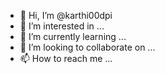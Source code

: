 - 👋 Hi, I’m @karthi00dpi
- 👀 I’m interested in ...
- 🌱 I’m currently learning ...
- 💞️ I’m looking to collaborate on ...
- 📫 How to reach me ...

<!---
karthi00dpi/karthi00dpi is a ✨ special ✨ repository because its `README.md` (this file) appears on your GitHub profile.
You can click the Preview link to take a look at your changes.
--->

